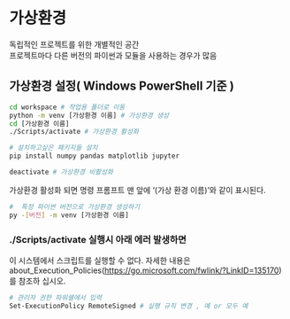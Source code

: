 # 가상환경
독립적인 프로젝트를 위한 개별적인 공간 <br>
프로젝트마다 다른 버전의 파이썬과 모듈을 사용하는 경우가 많음

## 가상환경 설정( Windows PowerShell 기준 )
```bash
cd workspace # 작업용 폴더로 이동
python -m venv [가상환경 이름] # 가상환경 생성
cd [가상환경 이름]
./Scripts/activate # 가상환경 활성화

# 설치하고싶은 패키지들 설치
pip install numpy pandas matplotlib jupyter 

deactivate # 가상환경 비활성화
```
가상환경 활성화 되면 명령 프롬프트 맨 앞에 ‘(가상 환경 이름)’와 같이 표시된다.

```bash
#  특정 파이썬 버전으로 가상환경 생성하기
py -[버전] -m venv [가상환경 이름] 
```

### ./Scripts/activate 실행시 아래 에러 발생하면
이 시스템에서 스크립트를 실행할 수 없다. 자세한 내용은 about_Execution_Policies(https://go.microsoft.com/fwlink/?LinkID=135170)를 참조하
십시오. <br>
```bash
# 관리자 권한 파워쉘에서 입력
Set-ExecutionPolicy RemoteSigned # 실행 규칙 변경 , 예 or 모두 예
```

